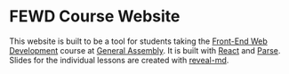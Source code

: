 # FEWD Course Website

This website is built to be a tool for students taking the [Front-End Web Development](https://generalassemb.ly/education/front-end-web-development) course at [General Assembly](https://generalassemb.ly). It is built with [React](https://facebook.github.io/react/) and [Parse](https://parse.com/). Slides for the individual lessons are created with [reveal-md](https://github.com/webpro/reveal-md).
